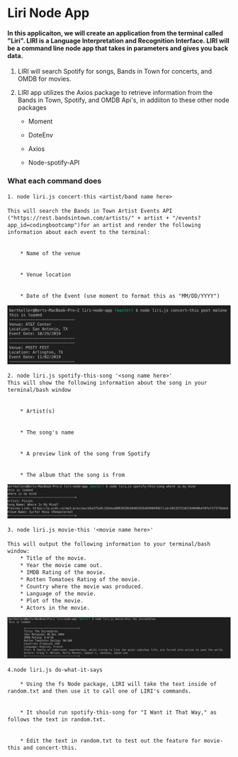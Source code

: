 

# Liri Node App

#### In this applicaiton, we will create an application from the terminal called "Liri". LIRI is a Language Interpretation and Recognition Interface. LIRI will be a command line node app that takes in parameters and gives you back data.

1. LIRI will search Spotify for songs, Bands in Town for concerts, and OMDB for movies.

2. LIRI app utilizes the Axios package to retrieve information from the Bands in Town, Spotify, and OMDB Api's, in addiiton to these other
node packages

    * Moment

    * DoteEnv

    * Axios

    * Node-spotify-API


### What each command does

    1. node liri.js concert-this <artist/band name here>

    This will search the Bands in Town Artist Events API ("https://rest.bandsintown.com/artists/" + artist + "/events?app_id=codingbootcamp")for an artist and render the following information about each event to the terminal:


        * Name of the venue


        * Venue location


        * Date of the Event (use moment to format this as "MM/DD/YYYY")

![](./images/concert.png)

    2. node liri.js spotify-this-song '<song name here>'
    This will show the following information about the song in your terminal/bash window


        * Artist(s)


        * The song's name


        * A preview link of the song from Spotify


        * The album that the song is from

![](./images/spotify.png)


    3. node liri.js movie-this '<movie name here>'

    This will output the following information to your terminal/bash window:
        * Title of the movie.
        * Year the movie came out.
        * IMDB Rating of the movie.
        * Rotten Tomatoes Rating of the movie.
        * Country where the movie was produced.
        * Language of the movie.
        * Plot of the movie.
        * Actors in the movie.

![](./images/movie.png)


    4.node liri.js do-what-it-says

        * Using the fs Node package, LIRI will take the text inside of random.txt and then use it to call one of LIRI's commands.


        * It should run spotify-this-song for "I Want it That Way," as follows the text in random.txt.


        * Edit the text in random.txt to test out the feature for movie-this and concert-this.








